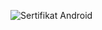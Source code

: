 ![Sertifikat Android](https://user-images.githubusercontent.com/43689759/61632843-00ddb300-acb8-11e9-8712-e56608fd2608.JPG)

